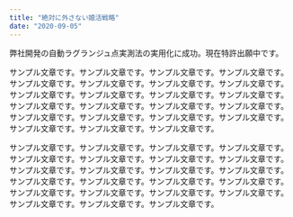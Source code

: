 ```yaml
---
title: "絶対に外さない婚活戦略"
date: "2020-09-05"
---
```


弊社開発の自動ラグランジュ点実測法の実用化に成功。現在特許出願中です。

サンプル文章です。サンプル文章です。サンプル文章です。サンプル文章です。サンプル文章です。サンプル文章です。サンプル文章です。サンプル文章です。サンプル文章です。サンプル文章です。サンプル文章です。サンプル文章です。サンプル文章です。サンプル文章です。サンプル文章です。サンプル文章です。サンプル文章です。サンプル文章です。サンプル文章です。サンプル文章です。サンプル文章です。サンプル文章です。サンプル文章です。

サンプル文章です。サンプル文章です。サンプル文章です。サンプル文章です。サンプル文章です。サンプル文章です。サンプル文章です。サンプル文章です。サンプル文章です。サンプル文章です。サンプル文章です。サンプル文章です。サンプル文章です。サンプル文章です。サンプル文章です。サンプル文章です。サンプル文章です。サンプル文章です。サンプル文章です。サンプル文章です。サンプル文章です。サンプル文章です。サンプル文章です。
